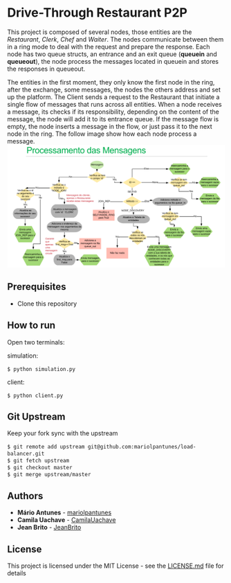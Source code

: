 # Drive-Through Restaurant P2P
This project is composed of several nodes, those entities are the _Restaurant_, _Clerk_, _Chef_ and _Waiter_. The nodes communicate between them in a ring mode to deal with the request and prepare the response. 
Each node has two queue structs, an entrance and an exit queue (__queuein__ and __queueout__), the node process the messages located in queuein and stores the responses in queueout.

The entities in the first moment, they only know the first node in the ring, after the exchange, some messages, the nodes the others address and set up the platform. The Client sends a request to the Restaurant that initiate a single flow of messages that runs across all entities. When a node receives a message, its checks if its responsibility, depending on the content of the message, the node will add it to its entrance queue. If the message flow is empty, the node inserts a message in the flow, or just pass it to the next node in the ring.
The follow image show how each node process a message.
<img src="message_flow.PNG">

## Prerequisites

* Clone this repository

## How to run
Open two terminals:

simulation:
```console
$ python simulation.py
```

client:
```console
$ python client.py
```

## Git Upstream

Keep your fork sync with the upstream

```console
$ git remote add upstream git@github.com:mariolpantunes/load-balancer.git
$ git fetch upstream
$ git checkout master
$ git merge upstream/master
```

## Authors

* **Mário Antunes** - [mariolpantunes](https://github.com/mariolpantunes)
* **Camila Uachave** - [CamilaUachave](https://github.com/CamilaUachave)
* **Jean Brito** - [JeanBrito](https://github.com/JoelBrito13)

## License

This project is licensed under the MIT License - see the [LICENSE.md](LICENSE.md) file for details
